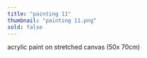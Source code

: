 ```yaml
---
title: "painting 11"
thumbnail: "painting 11.png"
sold: false
---
```

acrylic paint on stretched canvas (50x 70cm)

